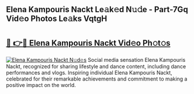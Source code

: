 ## Elena Kampouris Nackt Le𝚊k𝚎d N𝚞𝚍e - Part-7Gq Vid𝚎o Photos Le𝚊ks VqtgH

# <h2><a href="http://fb7lh0.evod.top/?m=Elena+Kampouris+Nackt">🔗 👉🔴 Elena Kampouris Nackt Vid𝚎o Ph𝚘t𝚘s</a></h2>

[![Elena Kampouris Nackt N𝚞d𝚎s](https://i.imgur.com/8V9OHl7.gif)](http://fb7lh0.evod.top/?m=Elena+Kampouris+Nackt)
Social media sensation Elena Kampouris Nackt, recognized for sharing lifestyle and dance content, including dance performances and vlogs. Inspiring individual Elena Kampouris Nackt, celebrated for their remarkable achievements and commitment to making a positive impact on the world. 
